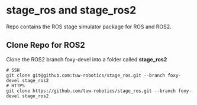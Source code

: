 # stage_ros and stage_ros2

Repo contains the ROS stage simulator package for ROS and ROS2.
## Clone Repo for ROS2
Clone the ROS2 branch foxy-devel into a folder called __stage_ros2__
```
# SSH 
git clone git@github.com:tuw-robotics/stage_ros.git --branch foxy-devel stage_ros2 
# HTTPS
git clone https://github.com/tuw-robotics/stage_ros.git --branch foxy-devel stage_ros2 
```
